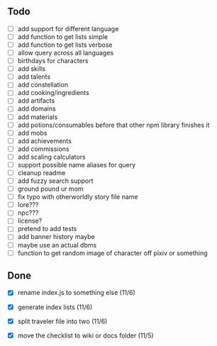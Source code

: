 ## Todo
- [ ] add support for different language
- [ ] add function to get lists simple
- [ ] add function to get lists verbose
- [ ] allow query across all languages
- [ ] birthdays for characters
- [ ] add skills
- [ ] add talents
- [ ] add constellation
- [ ] add cooking/ingredients
- [ ] add artifacts
- [ ] add domains
- [ ] add materials
- [ ] add potions/consumables before that other npm library finishes it
- [ ] add mobs
- [ ] add achievements
- [ ] add commissions
- [ ] add scaling calculators
- [ ] support possible name aliases for query
- [ ] cleanup readme
- [ ] add fuzzy search support
- [ ] ground pound ur mom
- [ ] fix typo with otherworldly story file name
- [ ] lore???
- [ ] npc???
- [ ] license?
- [ ] pretend to add tests
- [ ] add banner history maybe
- [ ] maybe use an actual dbms
- [ ] function to get random image of character off pixiv or something

## Done
- [x] rename index.js to something else (11/6)
- [x] generate index lists (11/6)
- [x] split traveler file into two (11/6)
- [x] move the checklist to wiki or docs folder (11/5)

